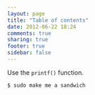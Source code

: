 ```yaml
---
layout: page
title: "Table of contents"
date: 2012-06-22 18:24
comments: true
sharing: true
footer: true
sidebar: false
---
```


Use the `printf()` function.

```
$ sudo make me a sandwich
```
